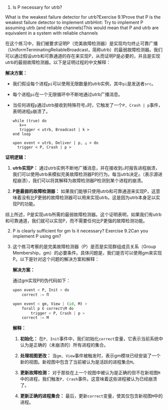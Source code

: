 1. Is P necessary for utrb?

What is the weakest failure detector for utrb?Exercise 9.1Prove that P is the weakest failure detector to implement utrbHint: Try to implement P assuming utrb (and reliable channels)This would mean that P and utrb are equivalent in a system with reliable channels

在这个练习中，我们被要求证明P（完美故障检测器）是实现均匀终止可靠广播（UniformTerminatingReliableBroadcast，简称utrb）的最弱故障检测器。我们可以通过假设utrb和可靠通道的存在来实现P，从而证明P是必要的，并且是实现utrb的最弱故障检测器。以下是证明过程的中文解释：

**解决方案：**

- 我们假设每个进程`pi`可以使用无限数量的utrb实例，其中`pi`是发送者`src`。

- 每个进程`pi`在一个无限循环中不断地通过utrb广播消息。

- 当任何进程`p`通过utrb接收到特殊符号`△`时，它触发了一个`P, Crash | p`事件，表明进程`p`崩溃了。

  ```
  while (true) do
  	 k++
  	 trigger < utrb, Broadcast | k > 
  end loop
  
  upon event < utrb, Deliver | p, △ > do 
  	trigger < P, Crash | p >
  ```

**证明逻辑：**

1. **utrb实现P：** 通过utrb实例不断地广播消息，并在接收到`△`时报告进程崩溃，我们可以使用utrb来模拟完美故障检测器P的行为。每当utrb决定`△`（表示源进程崩溃），我们可以将其解释为故障检测器P检测到某个进程的崩溃。

2. **P是最弱的故障检测器：** 如果我们能够只使用utrb和可靠通道来实现P，这意味着没有比P更弱的故障检测器可以用来实现utrb。这是因为utrb本身足以实现P的功能。

综上所述，P是实现utrb所需的最弱故障检测器。这个证明表明，如果我们有utrb和可靠通道，我们就可以实现P，而不需要任何比P更强的故障检测功能。

2. P is clearly sufficient for gm    Is it necessary?     Exercise 9.2Can you implement P using gm?

3. 这个练习考察的是完美故障检测器（P）是否是实现群组成员关系（Group Membership，gm）的必要条件。具体问题是，我们是否可以使用gm来实现P。以下是针对这个问题的解决方案和解释：

   **解决方案：**

   通过gm实现P的伪代码如下：

   ```python
   upon event < P, Init > do
       correct := Π
   
   upon event < gm, View | (id, M) > 
       forall p ∈ correct\M do
           trigger < P, Crash | p >
       correct := M
   ```

   **解释：**

   1. **初始化：** 在`P, Init`事件中，我们初始化`correct`变量，它表示当前系统中认为是正确的（未崩溃的）所有进程的集合。

   2. **处理视图更改：** 当`gm, View`事件被触发时，表示gm模块已经安装了一个新的视图。新视图中包含了当前被认为是活跃的进程集合`M`。

   3. **更新故障检测：** 对于那些在上一个视图中被认为是正确的但不在新视图`M`中的进程，我们触发`P, Crash`事件。这意味着这些进程被认为已经崩溃了。

   4. **更新正确的进程集合：** 最后，更新`correct`变量，使其仅包含新视图`M`中的进程。
